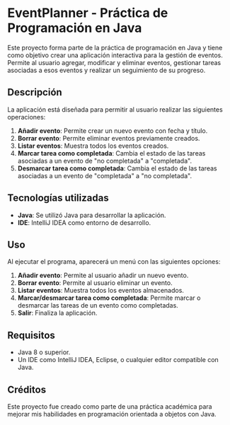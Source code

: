 # EventPlanner - Práctica de Programación en Java

Este proyecto forma parte de la práctica de programación en Java y tiene como objetivo crear una aplicación interactiva para la gestión de eventos. Permite al usuario agregar, modificar y eliminar eventos, gestionar tareas asociadas a esos eventos y realizar un seguimiento de su progreso.

## Descripción

La aplicación está diseñada para permitir al usuario realizar las siguientes operaciones:

1. **Añadir evento**: Permite crear un nuevo evento con fecha y título.
2. **Borrar evento**: Permite eliminar eventos previamente creados.
3. **Listar eventos**: Muestra todos los eventos creados.
4. **Marcar tarea como completada**: Cambia el estado de las tareas asociadas a un evento de "no completada" a "completada".
5. **Desmarcar tarea como completada**: Cambia el estado de las tareas asociadas a un evento de "completada" a "no completada".

## Tecnologías utilizadas

- **Java**: Se utilizó Java para desarrollar la aplicación.
- **IDE**: IntelliJ IDEA como entorno de desarrollo.

## Uso

Al ejecutar el programa, aparecerá un menú con las siguientes opciones:

1. **Añadir evento**: Permite al usuario añadir un nuevo evento.
2. **Borrar evento**: Permite al usuario eliminar un evento.
3. **Listar eventos**: Muestra todos los eventos almacenados.
4. **Marcar/desmarcar tarea como completada**: Permite marcar o desmarcar las tareas de un evento como completadas.
5. **Salir**: Finaliza la aplicación.

## Requisitos

- Java 8 o superior.
- Un IDE como IntelliJ IDEA, Eclipse, o cualquier editor compatible con Java.

## Créditos

Este proyecto fue creado como parte de una práctica académica para mejorar mis habilidades en programación orientada a objetos con Java.

